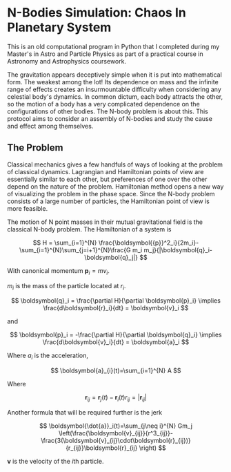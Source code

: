 
# N-Bodies Simulation: Chaos In Planetary System

This is an old computational program in Python that I completed during my Master's in Astro and Particle Physics as part of a practical course in Astronomy and Astrophysics coursework.

The gravitation appears deceptively simple when it is put into mathematical form. The weakest among the lot! Its dependence on mass and the infinite range of effects creates an insurmountable difficulty when considering any celestial body's dynamics. In common dictum, each body attracts the other, so the motion of a body has a very complicated dependence on the configurations of other bodies. The N-body problem is about this. This protocol aims to consider an assembly of N-bodies and study the cause and effect among themselves.

## The Problem

Classical mechanics gives a few handfuls of ways of looking at the problem of classical dynamics. Lagrangian and Hamiltonian points of view are essentially similar to each other, but preferences of one over the other depend on the nature of the problem. Hamiltonian method opens a new way of visualizing the problem in the phase space. Since the N-body problem consists of a large number of particles, the Hamiltonian point of view is more feasible.

The motion of N point masses in their mutual gravitational field is the classical N-body problem. The Hamiltonian of a system is

$$
H = \sum_{i=1}^{N} \frac{\boldsymbol{{p}}^2_i}{2m_i}-\sum_{i=1}^{N}\sum_{j=i+1}^{N}\frac{G m_i m_j}{|\boldsymbol{q}_i-\boldsymbol{q}_j|}
$$



With canonical momentum $\boldsymbol{p}_i=mv_i$.

$m_i$ is the mass of the particle located at $r_i$.

$$
\boldsymbol{q}_i  = \frac{\partial H}{\partial \boldsymbol{p}_i} \implies \frac{d\boldsymbol{r}_i}{dt} = \boldsymbol{v}_i
$$

and

$$
\boldsymbol{p}_i  = -\frac{\partial H}{\partial \boldsymbol{q}_i} \implies \frac{d\boldsymbol{v}_i}{dt} = \boldsymbol{a}_i
$$

Where  $a_i$  is the acceleration,


$$
\boldsymbol{a}_{i}(t)=\sum_{i=1}^{N} A
$$




Where


$$
\boldsymbol{r}_{ij}  = \boldsymbol{r}_j(t)-\boldsymbol{r}_i(t) 
r_{ij}  = |\boldsymbol{r}_{ij}|
$$


Another formula that will be required further is the jerk


$$
\boldsymbol{\dot{a}}_i(t)=\sum_{j\neq i}^{N} Gm_j \left(\frac{\boldsymbol{v}_{ij}}{r^3_{ij}}-\frac{3(\boldsymbol{v}_{ij}\cdot\boldsymbol{r}_{ij})}{r_{ij}}\boldsymbol{r}_{ij} \right)
$$


$\boldsymbol{v}$ is the velocity of the $i$th particle.

